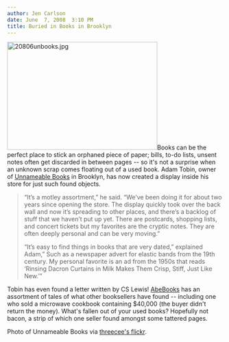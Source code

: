 ```yaml
---
author: Jen Carlson
date: June  7, 2008  3:10 PM
title: Buried in Books in Brooklyn
---
```


<p><img alt="20806unbooks.jpg" src="https://web.archive.org/web/20111111210502im_/http://gothamist.com/attachments/arts_jen/20806unbooks.jpg" width="350" height="252" class="right">Books can be the perfect place to stick an orphaned piece of paper; bills, to-do lists, unsent notes often get discarded in between pages -- so it&apos;s not a surprise when an unknown scrap comes floating out of a used book. Adam Tobin, owner of <a href="https://web.archive.org/web/20111111210502/http://www.unnameablebooks.net/">Unnameable Books</a> in Brooklyn, has now created a display inside his store for just such found objects.</p><blockquote>&#x201C;It&#x2019;s a motley assortment,&#x201D; he said. &#x201C;We&#x2019;ve been doing it for about two years since opening the store. The display quickly took over the back wall and now it&#x2019;s spreading to other places, and there&#x2019;s a backlog of stuff that we haven&#x2019;t put up yet. There are postcards, shopping lists, and concert tickets but my favorites are the cryptic notes. They are often deeply personal and can be very moving.&#x201D;<p></p>

<p>&#x201C;It&#x2019;s easy to find things in books that are very dated,&#x201D; explained Adam,&#x201D; Such as a newspaper advert for elastic bands from the 19th century. My personal favorite is an ad from the 1950s that reads &#x2018;Rinsing Dacron Curtains in Milk Makes Them Crisp, Stiff, Just Like New.&#x2019;&#x201D;</p></blockquote>Tobin has even found a letter written by CS Lewis! <a href="https://web.archive.org/web/20111111210502/http://www.abebooks.com/docs/Community/Featured/found-in-books.shtml">AbeBooks</a> has an assortment of tales of what other booksellers have found -- including one who sold a microwave cookbook containing $40,000 (the buyer didn&apos;t return the money). What&apos;s fallen out of your used books? Hopefully not bacon, a strip of which one seller found amongst some tattered pages. <p></p>

<p><span class="photo_caption">Photo of Unnameable Books via <a href="https://web.archive.org/web/20111111210502/http://www.flickr.com/photos/tracy_collins/2050707205">threecee&apos;s flickr</a>.</span></p>